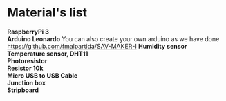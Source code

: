 # Material's list

**RaspberryPi 3**  
**Arduino Leonardo**   You can also create your own arduino as we have done  https://github.com/fmalpartida/SAV-MAKER-I
**Humidity sensor**   
**Temperature sensor, DHT11**   
**Photoresistor**  
**Resistor 10k**  
**Micro USB to USB Cable**   
**Junction box**   
**Stripboard**  


